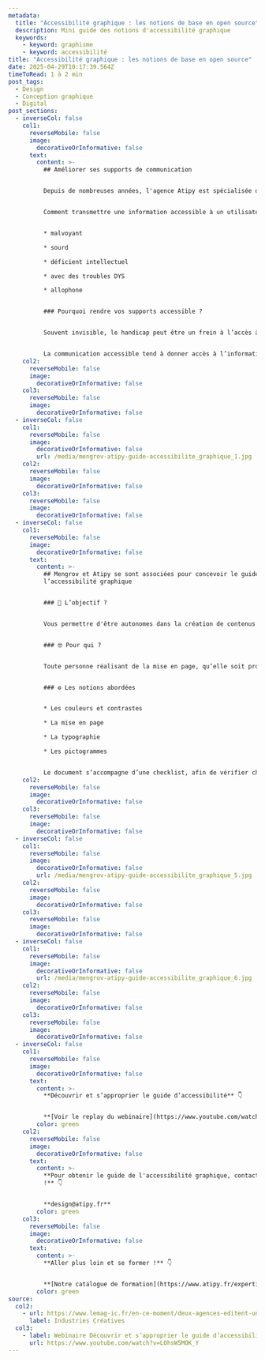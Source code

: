 ```yaml
---
metadata:
  title: "Accessibilité graphique : les notions de base en open source"
  description: Mini guide des notions d'accessibilité graphique
  keywords:
    - keyword: graphisme
    - keyword: accessibilité
title: "Accessibilité graphique : les notions de base en open source"
date: 2025-04-29T10:17:39.564Z
timeToRead: 1 à 2 min
post_tags:
  - Design
  - Conception graphique
  - Digital
post_sections:
  - inverseCol: false
    col1:
      reverseMobile: false
      image:
        decorativeOrInformative: false
      text:
        content: >-
          ## A﻿méliorer ses supports de communication


          D﻿epuis de nombreuses années, l'agence Atipy est spécialisée dans l'accès à l'information pour tous les publics, dont les personnes en situation de handicap. Nous formons et accompagnons tous types de structures souhaitant améliorer l'accessibilité de ses contenus écrits, visuels, numériques, audios, print...


          C﻿omment transmettre une information accessible à un utilisateur : 


          * m﻿alvoyant

          * s﻿ourd

          * d﻿éficient intellectuel

          * a﻿vec des troubles DYS

          * a﻿llophone


          ### Pourquoi rendre vos supports accessible ?


          Souvent invisible, le handicap peut être un frein à l’accès à l’information. Vos clients, vos usagers, vos collaborateurs peuvent être concernés. En partant des besoins utilisateur les plus spécifiques, il est possible de répondre aux besoins d’un public cible plus élargi.


          La communication accessible tend à donner accès à l’information au plus grand nombre.
    col2:
      reverseMobile: false
      image:
        decorativeOrInformative: false
    col3:
      reverseMobile: false
      image:
        decorativeOrInformative: false
  - inverseCol: false
    col1:
      reverseMobile: false
      image:
        decorativeOrInformative: false
        url: /media/mengrov-atipy-guide-accessibilite_graphique_1.jpg
    col2:
      reverseMobile: false
      image:
        decorativeOrInformative: false
    col3:
      reverseMobile: false
      image:
        decorativeOrInformative: false
  - inverseCol: false
    col1:
      reverseMobile: false
      image:
        decorativeOrInformative: false
      text:
        content: >-
          ## Mengrov et Atipy se sont associées pour concevoir le guide de
          l’accessibilité graphique


          ### 🎯 L’objectif ?


          V﻿ous permettre d'être autonomes dans la création de contenus en les rendant lisibles et compréhensibles, qu’ils soient numériques, visuels ou textuels.


          ### 🤓 Pour qui ?


          Toute personne réalisant de la mise en page, qu’elle soit professionnelle ou non, ainsi que les curieux(se) souhaitant en apprendre plus sur l’accessibilité.


          ### ⚙️ Les notions abordées


          * Les couleurs et contrastes

          * La mise en page 

          * La typographie 

          * L﻿es pictogrammes


          Le document s’accompagne d’une checklist, afin de vérifier chaque élément clé.
    col2:
      reverseMobile: false
      image:
        decorativeOrInformative: false
    col3:
      reverseMobile: false
      image:
        decorativeOrInformative: false
  - inverseCol: false
    col1:
      reverseMobile: false
      image:
        decorativeOrInformative: false
        url: /media/mengrov-atipy-guide-accessibilite_graphique_5.jpg
    col2:
      reverseMobile: false
      image:
        decorativeOrInformative: false
    col3:
      reverseMobile: false
      image:
        decorativeOrInformative: false
  - inverseCol: false
    col1:
      reverseMobile: false
      image:
        decorativeOrInformative: false
        url: /media/mengrov-atipy-guide-accessibilite_graphique_6.jpg
    col2:
      reverseMobile: false
      image:
        decorativeOrInformative: false
    col3:
      reverseMobile: false
      image:
        decorativeOrInformative: false
  - inverseCol: false
    col1:
      reverseMobile: false
      image:
        decorativeOrInformative: false
      text:
        content: >-
          **Découvrir et s’approprier le guide d’accessibilité** 👇


          **[Voir le replay du webinaire](https://www.youtube.com/watch?v=LOhsW5MOK_Y)**
        color: green
    col2:
      reverseMobile: false
      image:
        decorativeOrInformative: false
      text:
        content: >-
          **Pour obtenir le guide de l'accessibilité graphique, contactez-nous
          !** 👇


          **d﻿esign@atipy.fr**
        color: green
    col3:
      reverseMobile: false
      image:
        decorativeOrInformative: false
      text:
        content: >-
          **A﻿ller plus loin et se former !** 👇


          **[N﻿otre catalogue de formation](https://www.atipy.fr/expertises/formation)**
        color: green
source:
  col2:
    - url: https://www.lemag-ic.fr/en-ce-moment/deux-agences-editent-un-guide-des-bonnes-pratiques-de-laccessibilite-graphique/?utm_campaign=ic-news-22042025&utm
      label: Industries Créatives
  col3:
    - label: Webinaire Découvrir et s’approprier le guide d’accessibilité
      url: https://www.youtube.com/watch?v=LOhsW5MOK_Y
---
```

